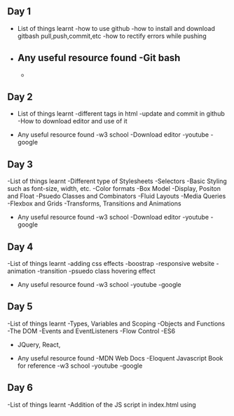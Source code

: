 ## Day 1
- List of things learnt
    -how to use github 
    -how to install and download gitbash pull,push,commit,etc
    -how to rectify errors while pushing

- Any useful resource found
    -Git bash
    -
    -

## Day 2
- List of things learnt
    -different tags in html
    -update and commit in github
    -How to download editor and use of it

- Any useful resource found
    -w3 school
    -Download editor
    -youtube
    -google
	
	
## Day 3	
-List of things learnt
 -Different type of Stylesheets
 -Selectors
 -Basic Styling such as font-size, width, etc.
 -Color formats
 -Box Model
 -Display, Positon and Float
 -Psuedo Classes and Combinators
 -Fluid Layouts
 -Media Queries
 -Flexbox and Grids
 -Transforms, Transitions and Animations
 
 
 - Any useful resource found
    -w3 school
    -Download editor
    -youtube
    -google
 
 ## Day 4	
-List of things learnt
-adding css effects
-boostrap
-responsive website
-animation
-transition
-psuedo class hovering effect 

- Any useful resource found
    -w3 school
    -youtube
    -google
	
	
## Day 5	
-List of things learnt
  -Types, Variables and Scoping
  -Objects and Functions
  -The DOM
  -Events and EventListeners
  -Flow Control
  -ES6
  - JQuery, React,
 
- Any useful resource found	
  -MDN Web Docs
  -Eloquent Javascript Book for reference
  -w3 school
  -youtube
  -google
	
## Day 6 	
-List of things learnt
  -Addition of the JS script in index.html using <script> 
  -animation effect using javascript
  -eventlisterner
 
 - Any useful resource found	
  -MDN Web Docs
  -Eloquent Javascript Book for reference
  
 ##Day 7
 -List of things learnt
   -forked repository in sync with the actual repository
   -Pull Request to the Repository on EEESoc Organisation

 - Any useful resource found	   
     -Senior Bhyya
**Repeat this for all 7 days**